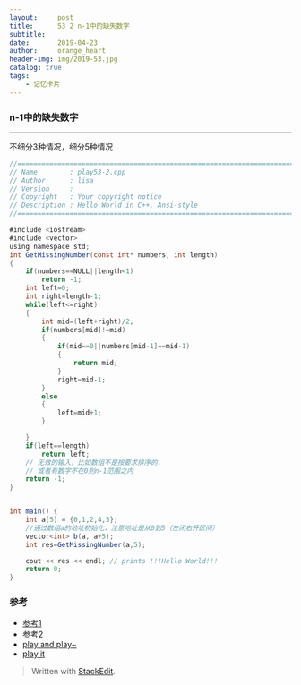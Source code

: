 ```yaml
---
layout:     post
title:      53 2 n-1中的缺失数字
subtitle:  
date:       2019-04-23
author:     orange_heart
header-img: img/2019-53.jpg
catalog: true
tags:
    - 记忆卡片
---
```


###   n-1中的缺失数字

---------------------
不细分3种情况，细分5种情况

```java
//============================================================================
// Name        : play53-2.cpp
// Author      : lisa
// Version     :
// Copyright   : Your copyright notice
// Description : Hello World in C++, Ansi-style
//============================================================================

#include <iostream>
#include <vector>
using namespace std;
int GetMissingNumber(const int* numbers, int length)
{
	if(numbers==NULL||length<1)
		return -1;
	int left=0;
	int right=length-1;
	while(left<=right)
	{
		int mid=(left+right)/2;
		if(numbers[mid]!=mid)
		{
			if(mid==0||numbers[mid-1]==mid-1)
			{
				return mid;
			}
			right=mid-1;
		}
		else
		{
			left=mid+1;
		}

	}
	if(left==length)
		return left;
    // 无效的输入，比如数组不是按要求排序的，
    // 或者有数字不在0到n-1范围之内
    return -1;
}


int main() {
	int a[5] = {0,1,2,4,5};
	//通过数组a的地址初始化，注意地址是从0到5（左闭右开区间）
	vector<int> b(a, a+5);
	int res=GetMissingNumber(a,5);

	cout << res << endl; // prints !!!Hello World!!!
	return 0;
}

```

### 参考

- [参考1](https://github.com/zhedahht/CodingInterviewChinese2)
- [参考2](https://github.com/gatieme/CodingInterviews)
- [play and play~](https://www.lintcode.com/problem/missing-number/description)
- [play it](https://www.jiuzhang.com/solution/missing-number/#tag-highlight-lang-cpp)




> Written with [StackEdit](https://stackedit.io/).

<head>
    <script src="https://cdn.mathjax.org/mathjax/latest/MathJax.js?config=TeX-AMS-MML_HTMLorMML" type="text/javascript"></script>
    <script type="text/x-mathjax-config">
        MathJax.Hub.Config({
            tex2jax: {
            skipTags: ['script', 'noscript', 'style', 'textarea', 'pre'],
            inlineMath: [['$','$']]
            }
        });
    </script>
</head>
<!--stackedit_data:
eyJoaXN0b3J5IjpbMTI2MDQyNjU4NywtNDY1Njk5MzY4XX0=
-->